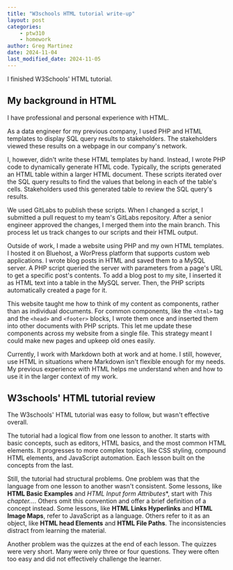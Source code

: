 ```yaml
---
title: "W3schools HTML tutorial write-up"
layout: post
categories:
    - ptw310
    - homework
author: Greg Martinez
date: 2024-11-04
last_modified_date: 2024-11-05
---
```


I finished W3Schools' HTML tutorial.

## My background in HTML

I have professional and personal experience with HTML.

As a data engineer for my previous company, I used PHP and HTML templates to display SQL query results to stakeholders. The stakeholders viewed these results on a webpage in our company's network.

I, however, didn't write these HTML templates by hand. Instead, I wrote PHP code to dynamically generate HTML code. Typically, the scripts generated an HTML table within a larger HTML document. These scripts iterated over the SQL query results to find the values that belong in each of the table's cells. Stakeholders used this generated table to review the SQL query's results.

We used GitLabs to publish these scripts. When I changed a script, I submitted a pull request to my team's GitLabs repository. After a senior engineer approved the changes, I merged them into the main branch. This process let us track changes to our scripts and their HTML output.

Outside of work, I made a website using PHP and my own HTML templates. I hosted it on Bluehost, a WorPress platform that supports custom web applications. I wrote blog posts in HTML and saved them to a MySQL server. A PHP script queried the server with parameters from a page's URL to get a specific post's contents. To add a blog post to my site, I inserted it as HTML text into a table in the MySQL server. Then, the PHP scripts automatically created a page for it.

This website taught me how to think of my content as components, rather than as individual documents. For common components, like the `<html>` tag and the `<head>` and `<footer>` blocks, I wrote them once and inserted them into other documents with PHP scripts. This let me update these components across my website from a single file. This strategy meant I could make new pages and upkeep old ones easily.

Currently, I work with Markdown both at work and at home. I still, however, use HTML in situations where Markdown isn't flexible enough for my needs. My previous experience with HTML helps me understand when and how to use it in the larger context of my work.

## W3schools' HTML tutorial review

The W3schools' HTML tutorial was easy to follow, but wasn't effective overall.

The tutorial had a logical flow from one lesson to another. It starts with basic concepts, such as editors, HTML basics, and the most common HTML elements. It progresses to more complex topics, like CSS styling, compound HTML elements, and JavaScript automation. Each lesson built on the concepts from the last.

Still, the tutorial had structural problems. One problem was that the language from one lesson to another wasn't consistent. Some lessons, like **HTML Basic Examples** and **HTML Input form* Attributes**, start with *This chapter...*. Others omit this convention and offer a brief definition of a concept instead. Some lessons, like **HTML Links Hyperlinks** and **HTML Image Maps**, refer to JavaScript as a language. Others refer to it as an object, like **HTML head Elements** and **HTML File Paths**. The inconsistencies distract from learning the material.

Another problem was the quizzes at the end of each lesson. The quizzes were very short. Many were only three or four questions. They were often too easy and did not effectively challenge the learner.

